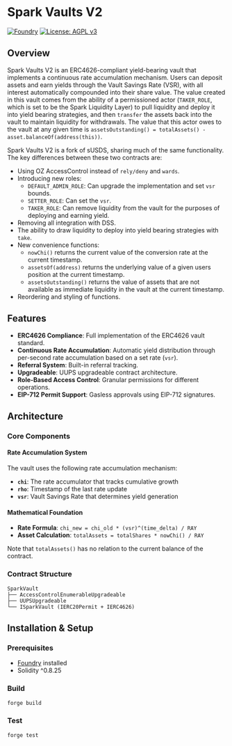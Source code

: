 # Spark Vaults V2

[![Foundry][foundry-badge]][foundry]
[![License: AGPL v3](https://img.shields.io/badge/License-AGPL%20v3-blue.svg)](https://github.com/{org}/{repo}/blob/master/LICENSE)

[foundry]: https://getfoundry.sh/
[foundry-badge]: https://img.shields.io/badge/Built%20with-Foundry-FFDB1C.svg

## Overview

Spark Vaults V2 is an ERC4626-compliant yield-bearing vault that implements a continuous rate accumulation mechanism. Users can deposit assets and earn yields through the Vault Savings Rate (VSR), with all interest automatically compounded into their share value. The value created in this vault comes from the ability of a permissioned actor (`TAKER_ROLE`, which is set to be the Spark Liquidity Layer) to pull liquidity and deploy it into yield bearing strategies, and then `transfer` the assets back into the vault to maintain liquidity for withdrawals. The value that this actor owes to the vault at any given time is `assetsOutstanding() = totalAssets() - asset.balanceOf(address(this))`.

Spark Vaults V2 is a fork of sUSDS, sharing much of the same functionality. The key differences between these two contracts are:
- Using OZ AccessControl instead of `rely/deny` and `wards`.
- Introducing new roles:
  - `DEFAULT_ADMIN_ROLE`: Can upgrade the implementation and set `vsr` bounds.
  - `SETTER_ROLE`: Can set the `vsr`.
  - `TAKER_ROLE`: Can remove liquidity from the vault for the purposes of deploying and earning yield.
- Removing all integration with DSS.
- The ability to draw liquidity to deploy into yield bearing strategies with `take`.
- New convenience functions:
  - `nowChi()` returns the current value of the conversion rate at the current timestamp.
  - `assetsOf(address)` returns the underlying value of a given users position at the current timestamp.
  - `assetsOutstanding()` returns the value of assets that are not available as immediate liquidity in the vault at the current timestamp.
- Reordering and styling of functions.

## Features

- **ERC4626 Compliance**: Full implementation of the ERC4626 vault standard.
- **Continuous Rate Accumulation**: Automatic yield distribution through per-second rate accumulation based on a set rate (`vsr`).
- **Referral System**: Built-in referral tracking.
- **Upgradeable**: UUPS upgradeable contract architecture.
- **Role-Based Access Control**: Granular permissions for different operations.
- **EIP-712 Permit Support**: Gasless approvals using EIP-712 signatures.

## Architecture

### Core Components

#### Rate Accumulation System

The vault uses the following rate accumulation mechanism:

- **`chi`**: The rate accumulator that tracks cumulative growth
- **`rho`**: Timestamp of the last rate update
- **`vsr`**: Vault Savings Rate that determines yield generation

#### Mathematical Foundation

- **Rate Formula**: `chi_new = chi_old * (vsr)^(time_delta) / RAY`
- **Asset Calculation**: `totalAssets = totalShares * nowChi() / RAY`

Note that `totalAssets()` has no relation to the current balance of the contract.

### Contract Structure

```
SparkVault
├── AccessControlEnumerableUpgradeable
├── UUPSUpgradeable
└── ISparkVault (IERC20Permit + IERC4626)
```

## Installation & Setup

### Prerequisites

- [Foundry](https://getfoundry.sh/) installed
- Solidity ^0.8.25

### Build

```bash
forge build
```

### Test

```bash
forge test
